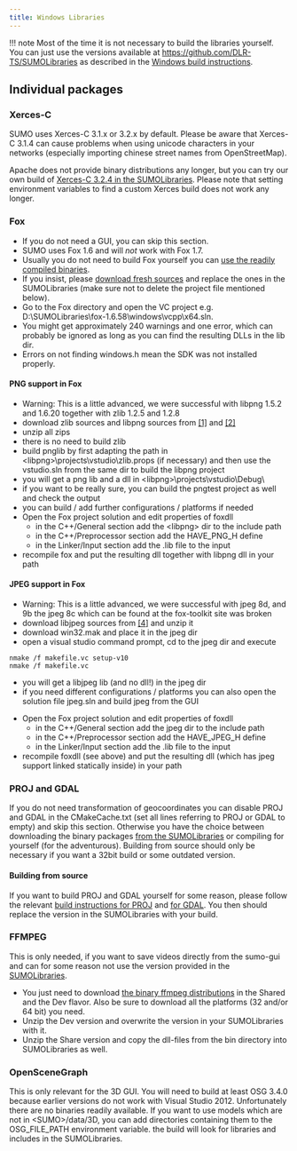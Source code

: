 ```yaml
---
title: Windows Libraries
---
```


!!! note
    Most of the time it is not necessary to build the libraries yourself. You can just use the versions available at <https://github.com/DLR-TS/SUMOLibraries> as described in the [Windows build instructions](../Installing/Windows_Build.md#libraries).

## Individual packages

### Xerces-C

SUMO uses Xerces-C 3.1.x or 3.2.x by default. Please be
aware that Xerces-C 3.1.4 can cause problems when using unicode
characters in your networks (especially importing chinese street names
from OpenStreetMap).

Apache does not provide binary distributions any longer, but you can
try our own build of [Xerces-C 3.2.4 in the SUMOLibraries](https://github.com/DLR-TS/SUMOLibraries).
Please note that setting environment variables to find a custom Xerces build does not work any longer.

### Fox

- If you do not need a GUI, you can skip this section.
- SUMO uses Fox 1.6 and will *not* work with Fox 1.7.
- Usually you do not need to build Fox yourself you can [use the
readily compiled
binaries](https://github.com/DLR-TS/SUMOLibraries).
- If you insist, please [download fresh
sources](https://www.fox-toolkit.org/download.html) and
replace the ones in the SUMOLibraries (make sure not to delete the project file mentioned below).
- Go to the Fox directory and open the VC project e.g.
D:\\SUMOLibraries\\fox-1.6.58\\windows\\vcpp\\x64.sln.
- You might get approximately 240 warnings and one error, which can
probably be ignored as long as you can find the resulting DLLs in
the lib dir.
- Errors on not finding windows.h mean the SDK was not installed
properly.

#### PNG support in Fox

- Warning: This is a little advanced, we were successful with libpng
1.5.2 and 1.6.20 together with zlib 1.2.5 and 1.2.8
- download zlib sources and libpng sources from
[\[1\]](http://www.libpng.org/pub/png/libpng.html) and
[\[2\]](https://www.zlib.net/)
- unzip all zips
- there is no need to build zlib
- build pnglib by first adapting the path in
<libpng\>\\projects\\vstudio\\zlib.props (if necessary) and then use
the vstudio.sln from the same dir to build the libpng project
- you will get a png lib and a dll in
<libpng\>\\projects\\vstudio\\Debug\\
- if you want to be really sure, you can build the pngtest project as
well and check the output
- you can build / add further configurations / platforms if needed
- Open the Fox project solution and edit properties of foxdll
  - in the C++/General section add the <libpng\> dir to the include
    path
  - in the C++/Preprocessor section add the HAVE_PNG_H define
  - in the Linker/Input section add the .lib file to the input
- recompile fox and put the resulting dll together with libpng dll in
your path

#### JPEG support in Fox

- Warning: This is a little advanced, we were successful with jpeg 8d,
and 9b the jpeg 8c which can be found at the fox-toolkit site was
broken
- download libjpeg sources from [\[4\]](https://www.ijg.org/) and unzip it
- download win32.mak and place it in the jpeg dir
- open a visual studio command prompt, cd to the jpeg dir and execute

```
nmake /f makefile.vc setup-v10
nmake /f makefile.vc
```

- you will get a libjpeg lib (and no dll\!) in the jpeg dir
- if you need different configurations / platforms you can also open
the solution file jpeg.sln and build jpeg from the GUI

<!-- end list -->

- Open the Fox project solution and edit properties of foxdll
  - in the C++/General section add the jpeg dir to the include path
  - in the C++/Preprocessor section add the HAVE_JPEG_H define
  - in the Linker/Input section add the .lib file to the input
- recompile foxdll (see above) and put the resulting dll (which has
jpeg support linked statically inside) in your path

### PROJ and GDAL

If you do not need transformation of geocoordinates you can disable PROJ
and GDAL in the CMakeCache.txt
(set all lines referring to PROJ or GDAL to empty) and
skip this section. Otherwise you have the choice between downloading the
binary packages [from the SUMOLibraries](https://github.com/DLR-TS/SUMOLibraries)
or compiling for yourself (for the
adventurous). Building from source should only be necessary if you want
a 32bit build or some outdated version.

#### Building from source

If you want to build PROJ and GDAL yourself for some reason, please
follow the relevant [build instructions for
PROJ](https://proj.org/install.html) and [for
GDAL](https://gdal.org/download.html#build-requirements). You then
should replace the version in the SUMOLibraries with your build.

### FFMPEG

This is only needed, if you want to save videos directly from the
sumo-gui and can for some reason not use the version provided in the
[SUMOLibraries](https://github.com/DLR-TS/SUMOLibraries).

- You just need to download [the binary ffmpeg
  distributions](https://ffmpeg.org/download.html) in the Shared and
  the Dev flavor. Also be sure to download all the platforms (32
  and/or 64 bit) you need.
- Unzip the Dev version and overwrite the version in your SUMOLibraries with it.
- Unzip the Share version and copy the dll-files from the bin
  directory into SUMOLibraries as well.

### OpenSceneGraph

This is only relevant for the 3D GUI. You will need to build at least
OSG 3.4.0 because earlier versions do not work with Visual Studio 2012.
Unfortunately there are no binaries readily available. If you want to
use models which are not in <SUMO\>/data/3D, you can add directories
containing them to the OSG_FILE_PATH environment variable. the build
will look for libraries and includes in the SUMOLibraries.

